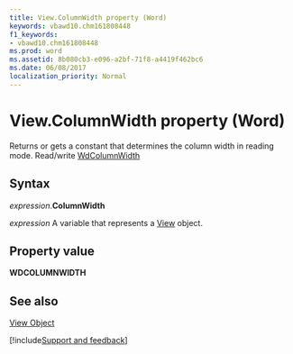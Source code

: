 ```yaml
---
title: View.ColumnWidth property (Word)
keywords: vbawd10.chm161808448
f1_keywords:
- vbawd10.chm161808448
ms.prod: word
ms.assetid: 8b080cb3-e096-a2bf-71f8-a4419f462bc6
ms.date: 06/08/2017
localization_priority: Normal
---
```



# View.ColumnWidth property (Word)

Returns or gets a constant that determines the column width in reading mode. Read/write [WdColumnWidth](Word.wdcolumnwidth.md)


## Syntax

_expression_.**ColumnWidth**

_expression_ A variable that represents a [View](./Word.View.md) object.


## Property value

 **WDCOLUMNWIDTH**


## See also


[View Object](Word.View.md)

[!include[Support and feedback](~/includes/feedback-boilerplate.md)]